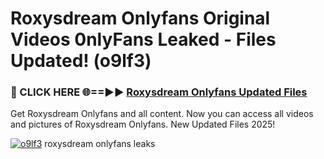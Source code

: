 # Roxysdream Onlyfans Original Videos 0nlyFans Leaked - Files Updated! (o9lf3)

<h3>🔴 CLICK HERE 🌐==►► <a href="https://tinyurl.com/x26r9saj" rel="nofollow">Roxysdream Onlyfans Updated Files</a></h3>

Get Roxysdream Onlyfans and all content. Now you can access all videos and pictures of Roxysdream Onlyfans. New Updated Files 2025!

[![o9lf3](https://i.imgur.com/LkgZPqh.gif)](https://tinyurl.com/x26r9saj)
roxysdream onlyfans leaks